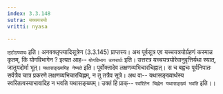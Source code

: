 ```yaml
---
index: 3.3.148
sutra: यच्चयत्रयो
vritti: nyasa

---
```

`लृटोऽपवादः` इति। अनवक्लृप्त्यादिसूत्रेण (3.3.145) प्राप्तस्य। अथ पूर्वसूत्र एव यच्चयत्रयोर्ग्रहणं कस्मान्न कृतम्, किं योगविभागेन ? इत्यत आह-- `योगविभाग उत्तरार्थः` इति। उत्तरत्र यच्चयत्रयोरेवानुवृत्तिर्यथा स्यात्, जातुयदोर्मा भूत्। `यथासङ्ख्यमिह नेष्यते` इति। पूर्वोक्तादेव लक्षणव्यभिचारचिह्नात्। स च बह्वचः पूर्वनिपातः सर्वत्रैव चात्र प्रकरणे लक्षणव्यभिचारचिह्नम्, न तु तत्रैव सूत्रे। अथ वा-- यथासङ्ख्यार्थस्य स्वरितत्वस्याभावादिह न भवति यथासङ्ख्यम्। उक्तं हि प्राक्-- `स्वरितेन चिह्नेन यथासङ्ख्यं भवति` इति।।